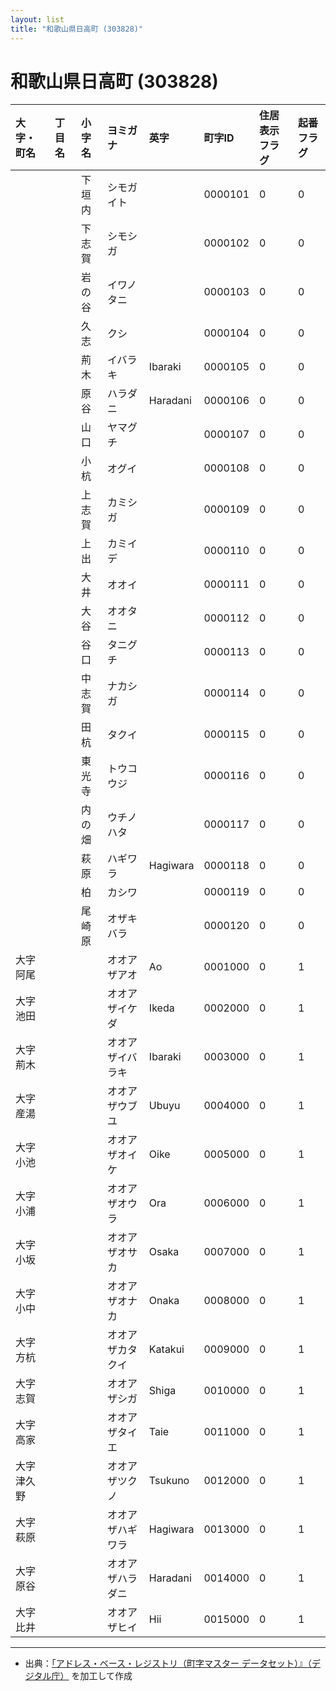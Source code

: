 ```yaml
---
layout: list
title: "和歌山県日高町 (303828)"
---
```


# 和歌山県日高町 (303828)

| 大字・町名 | 丁目名 | 小字名 | ヨミガナ | 英字 | 町字ID | 住居表示フラグ | 起番フラグ |
|:---|:---|:---|:---|:---|:---|:---|:---|
|  |  | 下垣内 | シモガイト |  | 0000101 | 0 | 0 |
|  |  | 下志賀 | シモシガ |  | 0000102 | 0 | 0 |
|  |  | 岩の谷 | イワノタニ |  | 0000103 | 0 | 0 |
|  |  | 久志 | クシ |  | 0000104 | 0 | 0 |
|  |  | 荊木 | イバラキ | Ibaraki | 0000105 | 0 | 0 |
|  |  | 原谷 | ハラダニ | Haradani | 0000106 | 0 | 0 |
|  |  | 山口 | ヤマグチ |  | 0000107 | 0 | 0 |
|  |  | 小杭 | オグイ |  | 0000108 | 0 | 0 |
|  |  | 上志賀 | カミシガ |  | 0000109 | 0 | 0 |
|  |  | 上出 | カミイデ |  | 0000110 | 0 | 0 |
|  |  | 大井 | オオイ |  | 0000111 | 0 | 0 |
|  |  | 大谷 | オオタニ |  | 0000112 | 0 | 0 |
|  |  | 谷口 | タニグチ |  | 0000113 | 0 | 0 |
|  |  | 中志賀 | ナカシガ |  | 0000114 | 0 | 0 |
|  |  | 田杭 | タクイ |  | 0000115 | 0 | 0 |
|  |  | 東光寺 | トウコウジ |  | 0000116 | 0 | 0 |
|  |  | 内の畑 | ウチノハタ |  | 0000117 | 0 | 0 |
|  |  | 萩原 | ハギワラ | Hagiwara | 0000118 | 0 | 0 |
|  |  | 柏 | カシワ |  | 0000119 | 0 | 0 |
|  |  | 尾崎原 | オザキバラ |  | 0000120 | 0 | 0 |
| 大字阿尾 |  |  | オオアザアオ | Ao | 0001000 | 0 | 1 |
| 大字池田 |  |  | オオアザイケダ | Ikeda | 0002000 | 0 | 1 |
| 大字荊木 |  |  | オオアザイバラキ | Ibaraki | 0003000 | 0 | 1 |
| 大字産湯 |  |  | オオアザウブユ | Ubuyu | 0004000 | 0 | 1 |
| 大字小池 |  |  | オオアザオイケ | Oike | 0005000 | 0 | 1 |
| 大字小浦 |  |  | オオアザオウラ | Ora | 0006000 | 0 | 1 |
| 大字小坂 |  |  | オオアザオサカ | Osaka | 0007000 | 0 | 1 |
| 大字小中 |  |  | オオアザオナカ | Onaka | 0008000 | 0 | 1 |
| 大字方杭 |  |  | オオアザカタクイ | Katakui | 0009000 | 0 | 1 |
| 大字志賀 |  |  | オオアザシガ | Shiga | 0010000 | 0 | 1 |
| 大字高家 |  |  | オオアザタイエ | Taie | 0011000 | 0 | 1 |
| 大字津久野 |  |  | オオアザツクノ | Tsukuno | 0012000 | 0 | 1 |
| 大字萩原 |  |  | オオアザハギワラ | Hagiwara | 0013000 | 0 | 1 |
| 大字原谷 |  |  | オオアザハラダニ | Haradani | 0014000 | 0 | 1 |
| 大字比井 |  |  | オオアザヒイ | Hii | 0015000 | 0 | 1 |

---

- 出典：[「アドレス・ベース・レジストリ（町字マスター データセット）』（デジタル庁）](https://www.digital.go.jp/policies/base_registry_address/) を加工して作成